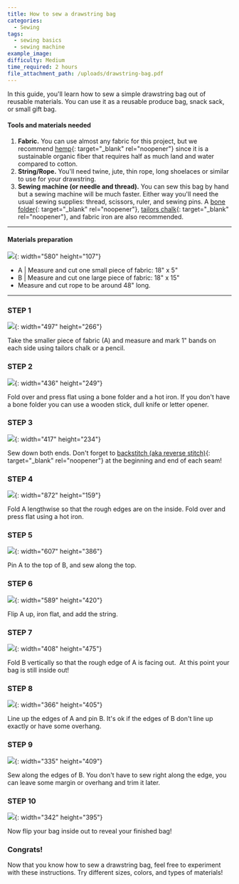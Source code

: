 ```yaml
---
title: How to sew a drawstring bag
categories:
  - Sewing
tags:
  - sewing basics
  - sewing machine
example_image:
difficulty: Medium
time_required: 2 hours
file_attachment_path: /uploads/drawstring-bag.pdf
---
```


In this guide, you'll learn how to sew a simple drawstring bag out of reusable materials. You can use it as a reusable produce bag, snack sack, or small gift bag.

#### **Tools and materials needed**

1. **Fabric.** You can use almost any fabric for this project, but we recommend [hemp](https://www.etsy.com/listing/546939909/hmong-hill-tribe-hemp-hand-woven-hemp){: target="_blank" rel="noopener"} since it is a sustainable organic fiber that requires half as much land and water compared to cotton.
2. **String/Rope.** You'll need twine, jute, thin rope, long shoelaces or similar to use for your drawstring.
3. **Sewing machine (or needle and thread).** You can sew this bag by hand but a sewing machine will be much faster. Either way you'll need the usual sewing supplies: thread, scissors, ruler, and sewing pins. A [bone folder](https://www.joann.com/fiskars-bone-folder/10224780.html){: target="_blank" rel="noopener"}, [tailors chalk](https://www.joann.com/dritz-tailor-chalk-refill-white/1049832.html){: target="_blank" rel="noopener"}, and fabric iron are also recommended.

---

#### **Materials preparation**

![](/uploads/how-to-sew-a-drawstring-bag/materials.png){: width="580" height="107"}

* A \| Measure and cut one small piece of fabric: 18" x 5"
* B \| Measure and cut one large piece of fabric: 18" x 15"
* Measure and cut rope to be around 48" long.

---

### STEP 1

![](/uploads/how-to-sew-a-drawstring-bag/step1.png){: width="497" height="266"}

Take the smaller piece of fabric (A) and measure and mark 1" bands on each side using tailors chalk or a pencil.

### STEP 2

![](/uploads/how-to-sew-a-drawstring-bag/step2.png){: width="436" height="249"}

Fold over and press flat using a bone folder and a hot iron. If you don't have a bone folder you can use a wooden stick, dull knife or letter opener.

### STEP 3

![](/uploads/how-to-sew-a-drawstring-bag/step3.png){: width="417" height="234"}

Sew down both ends. Don't forget to [backstitch (aka reverse stitch)](https://doitbetteryourself.club/blog/how-to-back-stitch-and-why-its-important/){: target="_blank" rel="noopener"} at the beginning and end of each seam\!

### STEP 4

![](/uploads/how-to-sew-a-drawstring-bag/step4.png){: width="872" height="159"}

Fold A lengthwise so that the rough edges are on the inside. Fold over and press flat using a hot iron.

### STEP 5

![](/uploads/how-to-sew-a-drawstring-bag/step5.png){: width="607" height="386"}

Pin A to the top of B, and sew along the top.

### STEP 6

![](/uploads/how-to-sew-a-drawstring-bag/step6.png){: width="589" height="420"}

Flip A up, iron flat, and add the string.

### STEP 7

![](/uploads/how-to-sew-a-drawstring-bag/step7.png){: width="408" height="475"}

Fold B vertically so that the rough edge of A is facing out.&nbsp; At this point your bag is still inside out\!

### STEP 8

![](/uploads/how-to-sew-a-drawstring-bag/step8-1.png){: width="366" height="405"}

Line up the edges of A and pin B. It's ok if the edges of B don't line up exactly or have some overhang.

### STEP 9

![](/uploads/how-to-sew-a-drawstring-bag/step9.png){: width="335" height="409"}

Sew along the edges of B. You don't have to sew right along the edge, you can leave some margin or overhang and trim it later.

### STEP 10

![](/uploads/how-to-sew-a-drawstring-bag/step10.png){: width="342" height="395"}

Now flip your bag inside out to reveal your finished bag\!

### Congrats\!

Now that you know how to sew a drawstring bag, feel free to experiment with these instructions. Try different sizes, colors, and types of materials\!
